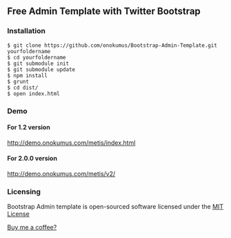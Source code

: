Free Admin Template with Twitter Bootstrap
------------------------------------------

### Installation

    $ git clone https://github.com/onokumus/Bootstrap-Admin-Template.git yourfoldername
    $ cd yourfoldername
    $ git submodule init
    $ git submodule update
    $ npm install
    $ grunt
    $ cd dist/
    $ open index.html

### Demo

#### For 1.2 version
http://demo.onokumus.com/metis/index.html

#### For 2.0.0 version
http://demo.onokumus.com/metis/v2/

### Licensing

Bootstrap Admin template is open-sourced software licensed under the [MIT License](http://opensource.org/licenses/MIT)

[Buy me a coffee?](https://wrapbootstrap.com/theme/nuro-theme-WB0628X10)